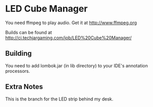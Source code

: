 # LED Cube Manager
You need ffmpeg to play audio. Get it at http://www.ffmpeg.org

Builds can be found at http://ci.techjargaming.com/job/LED%20Cube%20Manager/

## Building
You need to add lombok.jar (in lib directory) to your IDE's annotation processors.

## Extra Notes
This is the branch for the LED strip behind my desk.